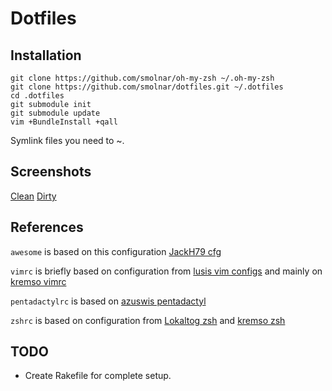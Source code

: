 # Dotfiles

## Installation

```
git clone https://github.com/smolnar/oh-my-zsh ~/.oh-my-zsh
git clone https://github.com/smolnar/dotfiles.git ~/.dotfiles
cd .dotfiles
git submodule init
git submodule update
vim +BundleInstall +qall
```

Symlink files you need to ~.

## Screenshots

[Clean](https://raw.github.com/smolnar/dotfiles/powerarrow/screenshots/clean.png)
[Dirty](https://raw.github.com/smolnar/dotfiles/powerarrow/screenshots/dirty.png)

## References
`awesome` is based on this configuration [JackH79 cfg](https://github.com/JackH79/.dotfiles/tree/master/.config/awesome)

`vimrc` is briefly based on configuration from [lusis vim configs](https://github.com/lusis/vim-configs) and mainly on [kremso vimrc](https://github.com/kremso/dotfiles)

`pentadactylrc` is based on [azuswis pentadactyl](https://github.com/azuwis/.pentadactyl)

`zshrc` is based on configuration from [Lokaltog zsh](https://github.com/Lokaltog/sync) and [kremso zsh](https://github.com/kremso/dotfiles/blob/master/.zshrc)

## TODO

* Create Rakefile for complete setup.
